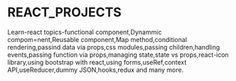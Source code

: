 # REACT_PROJECTS
Learn-react topics-functional component,Dynammic compom=nent,Reusable component,Map method,conditional rendering,passind data via props,css modules,passing children,handling events,passing function via props,managing state,state vs props,react-icon library,using bootstrap with react,using forms,useRef,context API,useReducer,dummy JSON,hooks,redux and many more.
